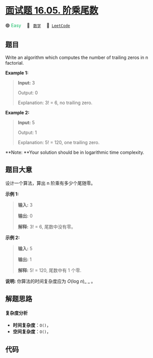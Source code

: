 # [面试题 16.05. 阶乘尾数](https://leetcode.cn/problems/factorial-zeros-lcci)

🟢 <font color=#15bd66>Easy</font>&emsp; 🔖&ensp; [`数学`](/leetcode/outline/tag/math.md)&emsp; 🔗&ensp;[`LeetCode`](https://leetcode.cn/problems/factorial-zeros-lcci)


## 题目

Write an algorithm which computes the number of trailing zeros in n factorial.

**Example 1:**

> 
> 
> 
> 
> 
> **Input:** 3
> 
> Output: 0
> 
> Explanation:  3! = 6, no trailing zero.

**Example  2:**

> 
> 
> 
> 
> 
> **Input:** 5
> 
> Output: 1
> 
> Explanation:  5! = 120, one trailing zero.

**Note:  **Your solution should be in logarithmic time complexity.


## 题目大意

设计一个算法，算出 n 阶乘有多少个尾随零。

**示例 1:**

> 
> 
> 
> 
> 
> **输入:** 3
> 
> **输出:** 0
> 
> **解释:**  3! = 6, 尾数中没有零。

**示例  2:**

> 
> 
> 
> 
> 
> **输入:** 5
> 
> **输出:** 1
> 
> **解释:**  5! = 120, 尾数中有 1 个零.

**说明:** 你算法的时间复杂度应为 _O_(log _n_)_ _ 。


## 解题思路

#### 复杂度分析

- **时间复杂度**：`O()`，
- **空间复杂度**：`O()`，

## 代码

```javascript

```
